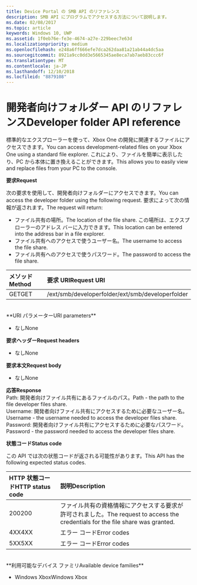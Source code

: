 ```yaml
---
title: Device Portal の SMB API のリファレンス
description: SMB API にプログラムでアクセスする方法について説明します。
ms.date: 02/08/2017
ms.topic: article
keywords: Windows 10, UWP
ms.assetid: 1f0eb76e-fe3e-4674-a27e-229beec7e63d
ms.localizationpriority: medium
ms.openlocfilehash: e248a6ff666efe7dca262daa81a21ab44a4dc5aa
ms.sourcegitcommit: 8921a9cc0dd3e5665345ae8eca7ab7aeb83ccc6f
ms.translationtype: MT
ms.contentlocale: ja-JP
ms.lasthandoff: 12/10/2018
ms.locfileid: "8879108"
---
```

# <a name="developer-folder-api-reference"></a><span data-ttu-id="dc7ec-104">開発者向けフォルダー API のリファレンス</span><span class="sxs-lookup"><span data-stu-id="dc7ec-104">Developer folder API reference</span></span>   
<span data-ttu-id="dc7ec-105">標準的なエクスプローラーを使って、Xbox One の開発に関連するファイルにアクセスできます。</span><span class="sxs-lookup"><span data-stu-id="dc7ec-105">You can access development-related files on your Xbox One using a standard file explorer.</span></span> <span data-ttu-id="dc7ec-106">これにより、ファイルを簡単に表示したり、PC から本体に置き換えることができます。</span><span class="sxs-lookup"><span data-stu-id="dc7ec-106">This allows you to easily view and replace files from your PC to the console.</span></span>

**<span data-ttu-id="dc7ec-107">要求</span><span class="sxs-lookup"><span data-stu-id="dc7ec-107">Request</span></span>**

<span data-ttu-id="dc7ec-108">次の要求を使用して、開発者向けフォルダーにアクセスできます。</span><span class="sxs-lookup"><span data-stu-id="dc7ec-108">You can access the developer folder using the following request.</span></span> <span data-ttu-id="dc7ec-109">要求によって次の情報が返されます。</span><span class="sxs-lookup"><span data-stu-id="dc7ec-109">The request will return:</span></span>    
* <span data-ttu-id="dc7ec-110">ファイル共有の場所。</span><span class="sxs-lookup"><span data-stu-id="dc7ec-110">The location of the file share.</span></span> <span data-ttu-id="dc7ec-111">この場所は、エクスプローラーのアドレス バーに入力できます。</span><span class="sxs-lookup"><span data-stu-id="dc7ec-111">This location can be entered into the address bar in a file explorer.</span></span>
* <span data-ttu-id="dc7ec-112">ファイル共有へのアクセスで使うユーザー名。</span><span class="sxs-lookup"><span data-stu-id="dc7ec-112">The username to access the file share.</span></span>
* <span data-ttu-id="dc7ec-113">ファイル共有へのアクセスで使うパスワード。</span><span class="sxs-lookup"><span data-stu-id="dc7ec-113">The password to access the file share.</span></span>

<span data-ttu-id="dc7ec-114">メソッド</span><span class="sxs-lookup"><span data-stu-id="dc7ec-114">Method</span></span>      | <span data-ttu-id="dc7ec-115">要求 URI</span><span class="sxs-lookup"><span data-stu-id="dc7ec-115">Request URI</span></span>
:------     | :-----
<span data-ttu-id="dc7ec-116">GET</span><span class="sxs-lookup"><span data-stu-id="dc7ec-116">GET</span></span> | <span data-ttu-id="dc7ec-117">/ext/smb/developerfolder</span><span class="sxs-lookup"><span data-stu-id="dc7ec-117">/ext/smb/developerfolder</span></span>
<br />
**<span data-ttu-id="dc7ec-118">URI パラメーター</span><span class="sxs-lookup"><span data-stu-id="dc7ec-118">URI parameters</span></span>**

- <span data-ttu-id="dc7ec-119">なし</span><span class="sxs-lookup"><span data-stu-id="dc7ec-119">None</span></span>

**<span data-ttu-id="dc7ec-120">要求ヘッダー</span><span class="sxs-lookup"><span data-stu-id="dc7ec-120">Request headers</span></span>**

- <span data-ttu-id="dc7ec-121">なし</span><span class="sxs-lookup"><span data-stu-id="dc7ec-121">None</span></span>

**<span data-ttu-id="dc7ec-122">要求本文</span><span class="sxs-lookup"><span data-stu-id="dc7ec-122">Request body</span></span>**

- <span data-ttu-id="dc7ec-123">なし</span><span class="sxs-lookup"><span data-stu-id="dc7ec-123">None</span></span>

**<span data-ttu-id="dc7ec-124">応答</span><span class="sxs-lookup"><span data-stu-id="dc7ec-124">Response</span></span>**   
<span data-ttu-id="dc7ec-125">Path: 開発者向けファイル共有にあるファイルのパス。</span><span class="sxs-lookup"><span data-stu-id="dc7ec-125">Path - the path to the file developer files share.</span></span>   
<span data-ttu-id="dc7ec-126">Username: 開発者向けファイル共有にアクセスするために必要なユーザー名。</span><span class="sxs-lookup"><span data-stu-id="dc7ec-126">Username - the username needed to access the developer files share.</span></span>   
<span data-ttu-id="dc7ec-127">Password: 開発者向けファイル共有にアクセスするために必要なパスワード。</span><span class="sxs-lookup"><span data-stu-id="dc7ec-127">Password - the password needed to access the developer files share.</span></span>   

**<span data-ttu-id="dc7ec-128">状態コード</span><span class="sxs-lookup"><span data-stu-id="dc7ec-128">Status code</span></span>**

<span data-ttu-id="dc7ec-129">この API では次の状態コードが返される可能性があります。</span><span class="sxs-lookup"><span data-stu-id="dc7ec-129">This API has the following expected status codes.</span></span>

<span data-ttu-id="dc7ec-130">HTTP 状態コード</span><span class="sxs-lookup"><span data-stu-id="dc7ec-130">HTTP status code</span></span>      | <span data-ttu-id="dc7ec-131">説明</span><span class="sxs-lookup"><span data-stu-id="dc7ec-131">Description</span></span>
:------     | :-----
<span data-ttu-id="dc7ec-132">200</span><span class="sxs-lookup"><span data-stu-id="dc7ec-132">200</span></span> | <span data-ttu-id="dc7ec-133">ファイル共有の資格情報にアクセスする要求が許可されました。</span><span class="sxs-lookup"><span data-stu-id="dc7ec-133">The request to access the credentials for the file share was granted.</span></span>
<span data-ttu-id="dc7ec-134">4XX</span><span class="sxs-lookup"><span data-stu-id="dc7ec-134">4XX</span></span> | <span data-ttu-id="dc7ec-135">エラー コード</span><span class="sxs-lookup"><span data-stu-id="dc7ec-135">Error codes</span></span>
<span data-ttu-id="dc7ec-136">5XX</span><span class="sxs-lookup"><span data-stu-id="dc7ec-136">5XX</span></span> | <span data-ttu-id="dc7ec-137">エラー コード</span><span class="sxs-lookup"><span data-stu-id="dc7ec-137">Error codes</span></span>
<br />
**<span data-ttu-id="dc7ec-138">利用可能なデバイス ファミリ</span><span class="sxs-lookup"><span data-stu-id="dc7ec-138">Available device families</span></span>**

* <span data-ttu-id="dc7ec-139">Windows Xbox</span><span class="sxs-lookup"><span data-stu-id="dc7ec-139">Windows Xbox</span></span>
